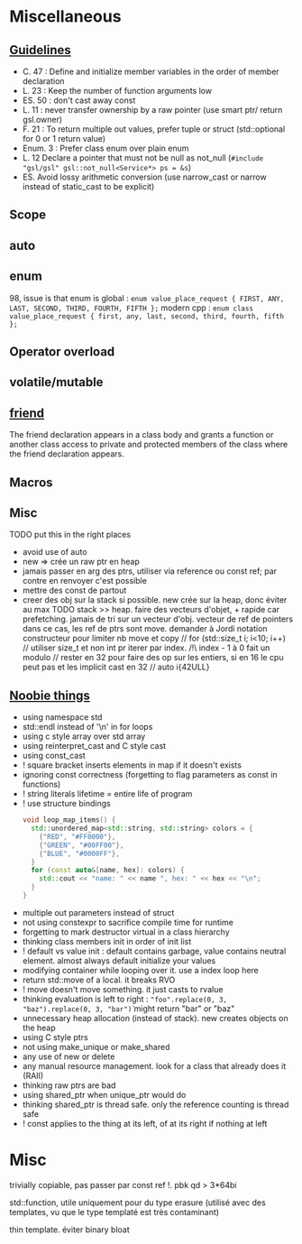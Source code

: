 # Miscellaneous

## [Guidelines](https://isocpp.github.io/CppCoreGuidelines/CppCoreGuidelines)

- C. 47 : Define and initialize member variables in the order of member declaration
- L. 23 : Keep the number of function arguments low
- ES. 50 : don't cast away const
- L. 11 : never transfer ownership by a raw pointer (use smart ptr/ return gsl.owner<T>)
- F. 21 : To return multiple out values, prefer tuple or struct (std::optional for 0 or 1 return value)
- Enum. 3 : Prefer class enum over plain enum
- L. 12 Declare a pointer that must not be null as not_null (`#include "gsl/gsl" gsl::not_null<Service*> ps = &s`)
- ES. Avoid lossy arithmetic conversion (use narrow_cast or narrow instead of static_cast to be explicit)

## Scope

## auto

## enum
 
98, issue is that enum is global :
`enum value_place_request { FIRST, ANY, LAST, SECOND, THIRD, FOURTH, FIFTH };`
modern cpp :
`enum class value_place_request { first, any, last, second, third, fourth, fifth };`


## Operator overload

## volatile/mutable


## [friend](https://en.cppreference.com/w/cpp/language/friend)

The friend declaration appears in a class body
and grants a function or another class access to private and protected members of the class where the friend declaration appears.


## Macros

## Misc
TODO put this in the right places
  - avoid use of auto
  - new => crée un raw ptr en heap
  - jamais passer en arg des ptrs, utiliser via reference ou const ref; par contre en renvoyer c'est possible
  - mettre des const de partout
  - creer des obj sur la stack si possible. new crée sur la heap, donc éviter au max
TODO stack >> heap. faire des vecteurs d'objet, + rapide car prefetching. jamais de tri sur un vecteur d'obj. vecteur de ref de pointers dans ce cas, les ref de ptrs sont move. demander à Jordi notation constructeur pour limiter nb move et copy 
    // for (std::size_t i; i<10; i++) // utiliser size_t et non int pr iterer par index. /!\ index - 1 à 0 fait un modulo
    // rester en 32 pour faire des op sur les entiers, si en 16 le cpu peut pas et les implicit cast en 32
    // auto i{42ULL}

## [Noobie things](https://www.youtube.com/watch?v=i_wDa2AS_8w&ab_channel=mCoding)

- using namespace std
- std::endl instead of '\n' in for loops
- using c style array over std array
- using reinterpret_cast and C style cast
- using const_cast
- ! square bracket inserts elements in map if it doesn't exists
- ignoring const correctness (forgetting to flag parameters as const in functions)
- ! string literals lifetime = entire life of program
- ! use structure bindings
  ```cpp
  void loop_map_items() {
    std::unordered_map<std::string, std::string> colors = {
      {"RED", "#FF0000"},
      {"GREEN", "#00FF00"},
      {"BLUE", "#0000FF"},
    }
    for (const auto&[name, hex]: colors) {
      std::cout << "name: " << name ", hex: " << hex << "\n";
    }
  }
  ```
- multiple out parameters instead of struct
- not using constexpr to sacrifice compile time for runtime
- forgetting to mark destructor virtual in a class hierarchy
- thinking class members init in order of init list
- ! default vs value init : default contains garbage, value contains neutral element. almost always default initialize your values
- modifying container while looping over it. use a index loop here
- return std::move of a local. it breaks RVO
- ! move doesn't move something. it just casts to rvalue
- thinking evaluation is left to right : `"foo".replace(0, 3, "baz").replace(0, 3, "bar")̀` might return "bar" or "baz"
- unnecessary heap allocation (instead of stack). new creates objects on the heap
- using C style ptrs
- not using make_unique or make_shared
- any use of new or delete
- any manual resource management. look for a class that already does it (RAII)
- thinking raw ptrs are bad
- using shared_ptr when unique_ptr would do
- thinking shared_ptr is thread safe. only the reference counting is thread safe
- ! const applies to the thing at its left, of at its right if nothing at left 

# Misc

trivially copiable, pas passer par const ref !. pbk qd > 3*64bi

std::function, utile uniquement pour du type erasure (utilisé avec des templates, vu que le type templaté est très contaminant)

thin template. éviter binary bloat